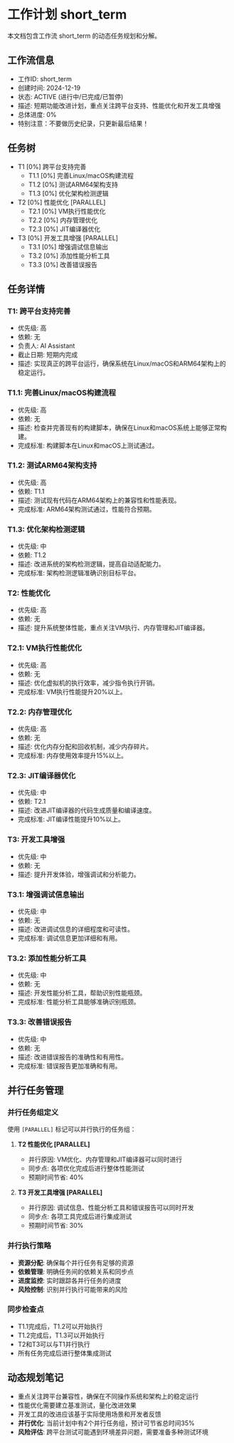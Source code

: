 # 工作计划 short_term

本文档包含工作流 short_term 的动态任务规划和分解。

## 工作流信息
- 工作ID: short_term
- 创建时间: 2024-12-19
- 状态: ACTIVE (进行中/已完成/已暂停)
- 描述: 短期功能改进计划，重点关注跨平台支持、性能优化和开发工具增强
- 总体进度: 0%
- 特别注意：不要做历史纪录，只更新最后结果！

## 任务树

- T1 [0%] 跨平台支持完善
  - T1.1 [0%] 完善Linux/macOS构建流程
  - T1.2 [0%] 测试ARM64架构支持
  - T1.3 [0%] 优化架构检测逻辑
- T2 [0%] 性能优化 [PARALLEL]
  - T2.1 [0%] VM执行性能优化
  - T2.2 [0%] 内存管理优化
  - T2.3 [0%] JIT编译器优化
- T3 [0%] 开发工具增强 [PARALLEL]
  - T3.1 [0%] 增强调试信息输出
  - T3.2 [0%] 添加性能分析工具
  - T3.3 [0%] 改善错误报告

## 任务详情

### T1: 跨平台支持完善
- 优先级: 高
- 依赖: 无
- 负责人: AI Assistant
- 截止日期: 短期内完成
- 描述: 实现真正的跨平台运行，确保系统在Linux/macOS和ARM64架构上的稳定运行。

### T1.1: 完善Linux/macOS构建流程
- 优先级: 高
- 依赖: 无
- 描述: 检查并完善现有的构建脚本，确保在Linux和macOS系统上能够正常构建。
- 完成标准: 构建脚本在Linux和macOS上测试通过。

### T1.2: 测试ARM64架构支持
- 优先级: 高
- 依赖: T1.1
- 描述: 测试现有代码在ARM64架构上的兼容性和性能表现。
- 完成标准: ARM64架构测试通过，性能符合预期。

### T1.3: 优化架构检测逻辑
- 优先级: 中
- 依赖: T1.2
- 描述: 改进系统的架构检测逻辑，提高自动适配能力。
- 完成标准: 架构检测逻辑准确识别目标平台。

### T2: 性能优化
- 优先级: 高
- 依赖: 无
- 描述: 提升系统整体性能，重点关注VM执行、内存管理和JIT编译器。

### T2.1: VM执行性能优化
- 优先级: 高
- 依赖: 无
- 描述: 优化虚拟机的执行效率，减少指令执行开销。
- 完成标准: VM执行性能提升20%以上。

### T2.2: 内存管理优化
- 优先级: 高
- 依赖: 无
- 描述: 优化内存分配和回收机制，减少内存碎片。
- 完成标准: 内存使用效率提升15%以上。

### T2.3: JIT编译器优化
- 优先级: 中
- 依赖: T2.1
- 描述: 改进JIT编译器的代码生成质量和编译速度。
- 完成标准: JIT编译性能提升10%以上。

### T3: 开发工具增强
- 优先级: 中
- 依赖: 无
- 描述: 提升开发体验，增强调试和分析能力。

### T3.1: 增强调试信息输出
- 优先级: 中
- 依赖: 无
- 描述: 改进调试信息的详细程度和可读性。
- 完成标准: 调试信息更加详细和有用。

### T3.2: 添加性能分析工具
- 优先级: 中
- 依赖: 无
- 描述: 开发性能分析工具，帮助识别性能瓶颈。
- 完成标准: 性能分析工具能够准确识别瓶颈。

### T3.3: 改善错误报告
- 优先级: 中
- 依赖: 无
- 描述: 改进错误报告的准确性和有用性。
- 完成标准: 错误报告更加准确和有用。

## 并行任务管理

### 并行任务组定义
使用 `[PARALLEL]` 标记可以并行执行的任务组：

1. **T2 性能优化 [PARALLEL]**
   - 并行原因: VM优化、内存管理和JIT编译器可以同时进行
   - 同步点: 各项优化完成后进行整体性能测试
   - 预期时间节省: 40%

2. **T3 开发工具增强 [PARALLEL]**
   - 并行原因: 调试信息、性能分析工具和错误报告可以同时开发
   - 同步点: 各项工具完成后进行集成测试
   - 预期时间节省: 30%

### 并行执行策略
- **资源分配**: 确保每个并行任务有足够的资源
- **依赖管理**: 明确任务间的依赖关系和同步点
- **进度监控**: 实时跟踪各并行任务的进度
- **风险控制**: 识别并行执行可能带来的风险

### 同步检查点
- T1.1完成后，T1.2可以开始执行
- T1.2完成后，T1.3可以开始执行
- T2和T3可以与T1并行执行
- 所有任务完成后进行整体集成测试

## 动态规划笔记

- 重点关注跨平台兼容性，确保在不同操作系统和架构上的稳定运行
- 性能优化需要建立基准测试，量化改进效果
- 开发工具的改进应该基于实际使用场景和开发者反馈
- **并行优化**: 当前计划中有2个并行任务组，预计可节省总时间35%
- **风险评估**: 跨平台测试可能遇到环境差异问题，需要准备多种测试环境 